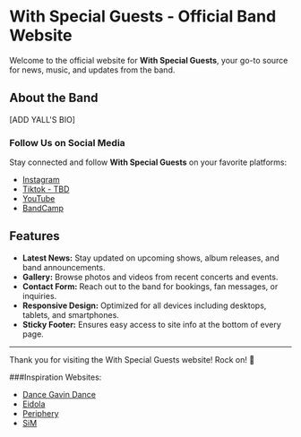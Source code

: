 # With Special Guests - Official Band Website

Welcome to the official website for **With Special Guests**, your go-to source for news, music, and updates from the band.

## About the Band

[ADD YALL'S BIO]

### Follow Us on Social Media

Stay connected and follow **With Special Guests** on your favorite platforms:

- [Instagram](https://www.instagram.com/with_special_guests?utm_source=ig_web_button_share_sheet&igsh=ZDNlZDc0MzIxNw==)
- [Tiktok - TBD](tmp)
- [YouTube]([https://youtube.com/WithSpecialGuests](https://youtube.com/channel/UC02LUQQ1jD4qYK9xmIN0F2A?si=D-BFlOh2TrYENfEg))
- [BandCamp](https://withspecialguests.bandcamp.com/album/demos-take-1?fbclid=PAZXh0bgNhZW0CMTEAAacClGGmN0LJf9BBkv5E1BKgSCyguqsIiX7coTmPtyxabI0nB8ccpcHMIz1H9Q_aem_-KCT-83aIXBPLvqNlSNb9g)

## Features

- **Latest News:** Stay updated on upcoming shows, album releases, and band announcements.
- **Gallery:** Browse photos and videos from recent concerts and events.
- **Contact Form:** Reach out to the band for bookings, fan messages, or inquiries.
- **Responsive Design:** Optimized for all devices including desktops, tablets, and smartphones.
- **Sticky Footer:** Ensures easy access to site info at the bottom of every page.

---

Thank you for visiting the With Special Guests website! Rock on! 🤘

###Inspiration Websites:
- [Dance Gavin Dance](https://dancegavindanceband.com/)
- [Eidola](https://eidolaband.com/)
- [Periphery](https://periphery.net/index.html#music)
- [SiM](https://sim.komi.io/)
